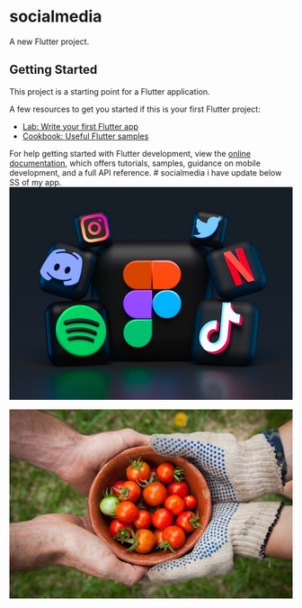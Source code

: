 # socialmedia

A new Flutter project.

## Getting Started

This project is a starting point for a Flutter application.

A few resources to get you started if this is your first Flutter project:

- [Lab: Write your first Flutter app](https://docs.flutter.dev/get-started/codelab)
- [Cookbook: Useful Flutter samples](https://docs.flutter.dev/cookbook)

For help getting started with Flutter development, view the
[online documentation](https://docs.flutter.dev/), which offers tutorials,
samples, guidance on mobile development, and a full API reference.
#   s o c i a l m e d i a 
 
 i have update below SS of my app.
![Social Media Screenshot 1](assets/introductionimage/socialmedia.jpg)

![Social Media Screenshot 2](assets/introductionimage/socialmedia2.jpg)


